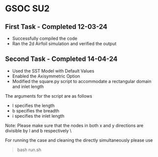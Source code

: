 # GSOC SU2

## First Task - Completed 12-03-24

- Successfully compiled the code
- Ran the 2d Airfoil simulation and verified the output

## Second Task - Completed 14-04-24

- Used the SST Model with Default Values
- Enabled the Axisymmetric Option
- Modified the square.py script to accommodate a rectangular domain and inlet length

The arguments for the script are as follows

- l specifies the length
- b specifies the breadth
- i specifies the inlet length

Note: Please make sure that the nodes in both x and y directions are divisible by l and b respectively \

For running the case and cleaning the directly simultaneously please use
> bash run.sh


